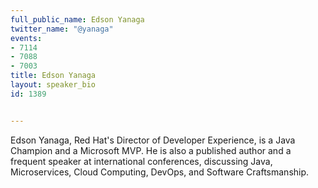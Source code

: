---
full_public_name: Edson Yanaga
twitter_name: "@yanaga"
events:
- 7114
- 7088
- 7003
title: Edson Yanaga
layout: speaker_bio
id: 1389

---
Edson Yanaga, Red Hat's Director of Developer Experience, is a Java Champion and a Microsoft MVP. He is also a published author and a frequent speaker at international conferences, discussing Java, Microservices, Cloud Computing, DevOps, and Software Craftsmanship.